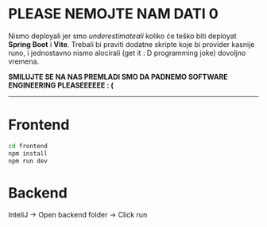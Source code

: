 # **PLEASE NEMOJTE NAM DATI 0**

Nismo deployali jer smo *underestimateali* koliko će teško biti deployat **Spring Boot** i **Vite**. Trebali bi praviti dodatne skripte koje bi provider kasnije runo, i jednostavno nismo alocirali (get it : D programming joke) dovoljno vremena.

**SMILUJTE SE NA NAS PREMLADI SMO DA PADNEMO SOFTWARE ENGINEERING PLEASEEEEEE : (**

---

# Frontend

```bash
cd frontend
npm install
npm run dev
```
# Backend

InteliJ -> Open backend folder -> Click run
